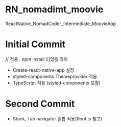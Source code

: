# RN_nomadimt_moovie
ReactNative_NomadCoder_Intermediate_MoovieApp

# Initial Commit
// 적용 : npm install 되었음 의미

- Create-react-native-app 설정
- styled-components Themeprovider 적용.
- TypeScript 적용 (styled-components 포함)

# Second Commit
- Stack, Tab navigator 혼합 적용(Root.js 참고)






